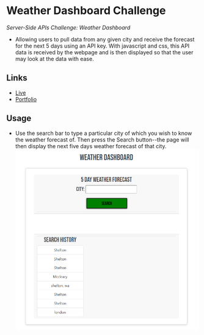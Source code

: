# Weather Dashboard Challenge
_Server-Side APIs Challenge: Weather Dashboard_
* Allowing users to pull data from any given city and receive the forecast for the next 5 days using an API key. With javascript and css, this API data is received by the webpage and is then displayed so that the user may look at the data with ease.

## Links
* [Live](https://mcbariekman.github.io/weather-dashboard-challenge/)
* [Portfolio](https://mcbariekman.github.io/bariekman_portfolio/)

## Usage
* Use the search bar to type a particular city of which you wish to know the weather forecast of. Then press the Search button--the page will then display the next five days weather forecast of that city.
![Live Page](./assets/usage.png)

